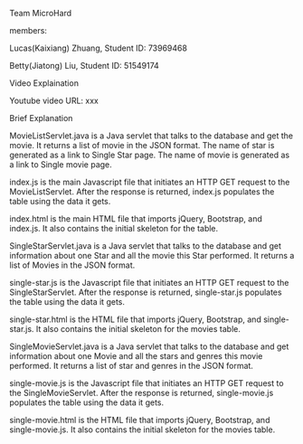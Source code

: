 Team MicroHard

members: 

Lucas(Kaixiang) Zhuang, Student ID: 73969468

Betty(Jiatong) Liu, Student ID: 51549174

Video Explaination

Youtube video URL: xxx

Brief Explanation

MovieListServlet.java is a Java servlet that talks to the database and get the movie. It returns a list of movie in the JSON format. The name of star is generated as a link to Single Star page.  The name of movie is generated as a link to Single movie page.

index.js is the main Javascript file that initiates an HTTP GET request to the MovieListServlet. After the response is returned, index.js populates the table using the data it gets.

index.html is the main HTML file that imports jQuery, Bootstrap, and index.js. It also contains the initial skeleton for the table.

SingleStarServlet.java is a Java servlet that talks to the database and get information about one Star and all the movie this Star performed. It returns a list of Movies in the JSON format.

single-star.js is the Javascript file that initiates an HTTP GET request to the SingleStarServlet. After the response is returned, single-star.js populates the table using the data it gets.

single-star.html is the HTML file that imports jQuery, Bootstrap, and single-star.js. It also contains the initial skeleton for the movies table.

SingleMovieServlet.java is a Java servlet that talks to the database and get information about one Movie and all the stars and genres this movie performed. It returns a list of star and genres in the JSON format.

single-movie.js is the Javascript file that initiates an HTTP GET request to the SingleMovieServlet. After the response is returned, single-movie.js populates the table using the data it gets.

single-movie.html is the HTML file that imports jQuery, Bootstrap, and single-movie.js. It also contains the initial skeleton for the movies table.
